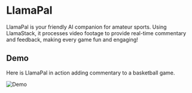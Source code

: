 # LlamaPal

LlamaPal is your friendly AI companion for amateur sports. Using LlamaStack, it processes video footage to provide real-time commentary and feedback, making every game fun and engaging!

## Demo

Here is LlamaPal in action adding commentary to a basketball game.

![Demo](data/demo/processed_frames_image.gif)